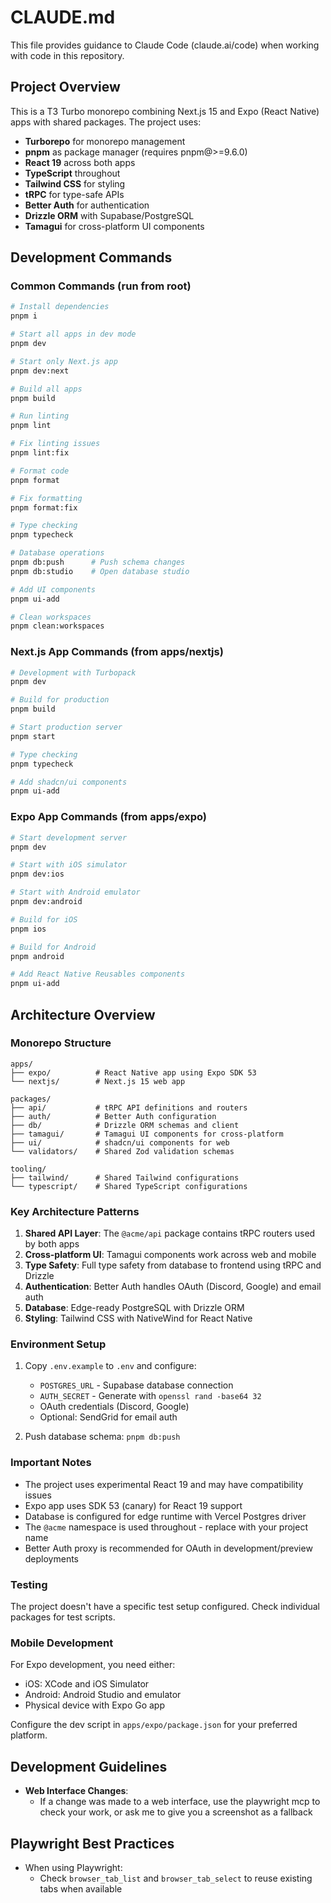 # CLAUDE.md

This file provides guidance to Claude Code (claude.ai/code) when working with code in this repository.

## Project Overview

This is a T3 Turbo monorepo combining Next.js 15 and Expo (React Native) apps with shared packages. The project uses:

- **Turborepo** for monorepo management
- **pnpm** as package manager (requires pnpm@>=9.6.0)
- **React 19** across both apps
- **TypeScript** throughout
- **Tailwind CSS** for styling
- **tRPC** for type-safe APIs
- **Better Auth** for authentication
- **Drizzle ORM** with Supabase/PostgreSQL
- **Tamagui** for cross-platform UI components

## Development Commands

### Common Commands (run from root)

```bash
# Install dependencies
pnpm i

# Start all apps in dev mode
pnpm dev

# Start only Next.js app
pnpm dev:next

# Build all apps
pnpm build

# Run linting
pnpm lint

# Fix linting issues
pnpm lint:fix

# Format code
pnpm format

# Fix formatting
pnpm format:fix

# Type checking
pnpm typecheck

# Database operations
pnpm db:push      # Push schema changes
pnpm db:studio    # Open database studio

# Add UI components
pnpm ui-add

# Clean workspaces
pnpm clean:workspaces
```

### Next.js App Commands (from apps/nextjs)

```bash
# Development with Turbopack
pnpm dev

# Build for production
pnpm build

# Start production server
pnpm start

# Type checking
pnpm typecheck

# Add shadcn/ui components
pnpm ui-add
```

### Expo App Commands (from apps/expo)

```bash
# Start development server
pnpm dev

# Start with iOS simulator
pnpm dev:ios

# Start with Android emulator
pnpm dev:android

# Build for iOS
pnpm ios

# Build for Android
pnpm android

# Add React Native Reusables components
pnpm ui-add
```

## Architecture Overview

### Monorepo Structure

```
apps/
├── expo/          # React Native app using Expo SDK 53
└── nextjs/        # Next.js 15 web app

packages/
├── api/           # tRPC API definitions and routers
├── auth/          # Better Auth configuration
├── db/            # Drizzle ORM schemas and client
├── tamagui/       # Tamagui UI components for cross-platform
├── ui/            # shadcn/ui components for web
└── validators/    # Shared Zod validation schemas

tooling/
├── tailwind/      # Shared Tailwind configurations
└── typescript/    # Shared TypeScript configurations
```

### Key Architecture Patterns

1. **Shared API Layer**: The `@acme/api` package contains tRPC routers used by both apps
2. **Cross-platform UI**: Tamagui components work across web and mobile
3. **Type Safety**: Full type safety from database to frontend using tRPC and Drizzle
4. **Authentication**: Better Auth handles OAuth (Discord, Google) and email auth
5. **Database**: Edge-ready PostgreSQL with Drizzle ORM
6. **Styling**: Tailwind CSS with NativeWind for React Native

### Environment Setup

1. Copy `.env.example` to `.env` and configure:

   - `POSTGRES_URL` - Supabase database connection
   - `AUTH_SECRET` - Generate with `openssl rand -base64 32`
   - OAuth credentials (Discord, Google)
   - Optional: SendGrid for email auth

2. Push database schema: `pnpm db:push`

### Important Notes

- The project uses experimental React 19 and may have compatibility issues
- Expo app uses SDK 53 (canary) for React 19 support
- Database is configured for edge runtime with Vercel Postgres driver
- The `@acme` namespace is used throughout - replace with your project name
- Better Auth proxy is recommended for OAuth in development/preview deployments

### Testing

The project doesn't have a specific test setup configured. Check individual packages for test scripts.

### Mobile Development

For Expo development, you need either:

- iOS: XCode and iOS Simulator
- Android: Android Studio and emulator
- Physical device with Expo Go app

Configure the dev script in `apps/expo/package.json` for your preferred platform.

## Development Guidelines

- **Web Interface Changes**:
  - If a change was made to a web interface, use the playwright mcp to check your work, or ask me to give you a screenshot as a fallback

## Playwright Best Practices

- When using Playwright:
  - Check `browser_tab_list` and `browser_tab_select` to reuse existing tabs when available
